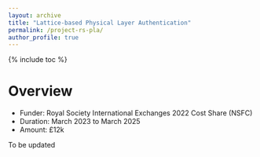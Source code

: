 ```yaml
---
layout: archive
title: "Lattice-based Physical Layer Authentication"
permalink: /project-rs-pla/
author_profile: true
---
```

{% include toc %} 

# Overview
* Funder: Royal Society International Exchanges 2022 Cost Share (NSFC)
* Duration: March 2023 to March 2025
* Amount: £12k

To be updated